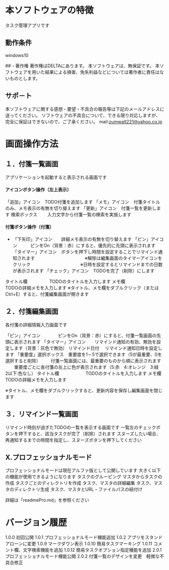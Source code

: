 ﻿# 本ソフトウェアの特徴
タスク管理アプリです

## 動作条件
windows10

##・著作権
著作権はDELTAにあります。
本ソフトウェアは、無保証です。
本ソフトウェアを用いた結果による損害、免失利益などについては著作者に責任はないものとします。

## サポ－ト
本ソフトウェアに関する感想・要望・不具合の報告等は下記のメールアドレスに送ってください。
ソフトウェアの不具合について、できる限り対応しますが、完全に保証はできないので、ご了承ください。
mail:zumwalt221@yahoo.co.jp

# 画面操作方法

## １．付箋一覧画面
アプリケーションを起動すると表示される画面です

#### アイコンボタン操作（左上表示）
「追加」アイコン　TODO付箋を追加します
「メモ」アイコン　付箋タイトルのみ、メモ表示の有無を切り替えます
「更新」アイコン　付箋一覧を更新します
 検索ボックス　　 入力文字から付箋一覧の検索を実施します

#### 付箋ボタン操作（付箋）
 * 「下矢印」アイコン　　詳細メモ表示の有無を切り替えます
 「ピン」アイコン　　　ピンをOn（背景：赤）にすると、優先的に先頭に表示されます
 「タイマー」アイコン　ボタンを押下し時間を設定することでリマインド通知されます
 　　　　　　　　　　　※解除は編集画面のタイマーアイコンをクリック
 　　　　　　　　　　　※日時を設定するとリマインドまでの日数が表示されます
 「チェック」アイコン　TODOを完了（削除）にします

  タイトル欄　　　　　TODOのタイトルを入力します
  メモ欄　　　　　　　TODOの詳細メモを入力します
  ※タイトル、メモ欄をダブルクリック（またはCtrl+E）すると、付箋編集画面が開きます

## ２．付箋編集画面
  各付箋の詳細情報入力画面です

 「ピン」アイコン　　　　ピンをOn（背景：赤）にすると、付箋一覧画面の先頭に表示されます
 「タイマー」アイコン　　リマインド通知の有効、無効を設定します（背景：灰色で無効）
  リマインド日付       　リマインド通知日時を設定します
 「重要度」選択ボックス　重要度を1－5で選択できます（5が最重要、0を選択すると削除）
　　付箋一覧画面には、最重要のものから順に表示されます
　　重要度ごとに各付箋の左上に色が表示されます（5:赤　4:オレンジ　3:緑　2以下:色なし）
    タイトル欄　　　　　　TODOのタイトルを入力します
    メモ欄　　　　　　　　TODOの詳細メモを入力します
  
  ※タイトル、メモ欄をダブルクリックすると、更新内容を保存し編集画面を閉じます
                            
## ３．リマインド一覧画面
 リマインド時刻が過ぎたTODOの一覧を表示する画面です
 一覧左のチェックボタンを押下すると、該当タスクが完了（削除）されます
 スヌーズしたい場合、再通知するまでの時間を指定し、スヌーズボタンを押下してください


## Ⅹ.プロフェッショナルモード
 プロフェッショナルモードは現在アルファ版として公開しています
 大きく以下の機能が使用できるようになります
 タスクのグルーピング
 マスタからタスクの作成
 タスクごとのディレクトリを作成
 タスク、マスタの詳細編集
 タスク、マスタのディレクトリ生成
 タスク、マスタとURL・ファイルパスの紐付け

 詳細は「readmePro.md」を参照ください　
  
# バージョン履歴 
 1.0.0  初回公開 
 1.0.1  プロフェッショナルモード機能追加 
 1.0.2  アプリをスタンドアローンに変更 
 1.0.9  マークダウン表示 
 1.0.10 簡易タスクマーキング 
 1.0.11 コメント欄、文字検索機能を追加 
 1.0.12 簡易タスクオプション指定機能を追加
 2.0.1  プロフェッショナルモード機能公開
 2.0.2  付箋一覧のデザインを変更　軽微な不具合修正
